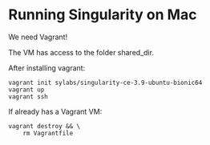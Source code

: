 # Running Singularity on Mac
We need Vagrant!

The VM has access to the folder shared_dir.

After installing vagrant:
```
vagrant init sylabs/singularity-ce-3.9-ubuntu-bionic64
vagrant up
vagrant ssh
```

If already has a Vagrant VM:
```
vagrant destroy && \
    rm Vagrantfile
```